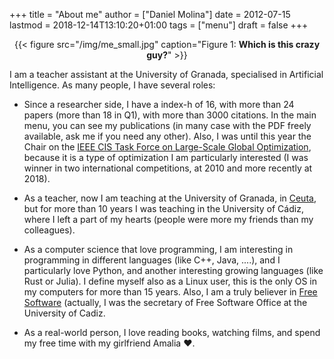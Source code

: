 +++
title = "About me"
author = ["Daniel Molina"]
date = 2012-07-15
lastmod = 2018-12-14T13:10:20+01:00
tags = ["menu"]
draft = false
+++

<style>.org-center { margin-left: auto; margin-right: auto; text-align: center; }</style>

<div class="org-center">
  <div></div>

{{< figure src="/img/me_small.jpg" caption="Figure 1: **Which is this crazy guy?**" >}}

</div>

I am a teacher assistant at the University of Granada, specialised in Artificial
Intelligence. As many people, I have several roles:

-   Since a researcher side, I have a index-h of 16, with more than 24 papers
    (more than 18 in Q1), with more than 3000 citations. In the main menu, you
    can see my publications (in many case with the PDF freely available, ask me
    if you need any other). Also, I was until this year the Chair on the [IEEE
    CIS Task Force on Large-Scale Global Optimization](http://tflsgo.org/),
    because it is a type of optimization I am particularly interested (I was
    winner in two international competitions, at 2010 and more recently at
    2018).

-   As a teacher, now I am teaching at the University of Granada, in [Ceuta](https://en.wikipedia.org/wiki/Ceuta), but for
    more than 10 years I was teaching in the University of Cádiz, where I left a
    part of my hearts (people were more my friends than my colleagues).

-   As a computer science that love programming, I am interesting in programming
    in different languages (like C++, Java, ....), and I particularly love Python,
    and another interesting growing languages (like Rust or Julia). I define
    myself also as a Linux user, this is the only OS in my computers for more than
    15 years. Also, I am a truly believer in [Free Software](https://www.gnu.org/philosophy/free-sw.html) (actually, I was the
    secretary of Free Software Office at the University of Cadiz.

-   As a real-world person, I love reading books, watching films, and spend my
    free time with my girlfriend Amalia :heart:.
